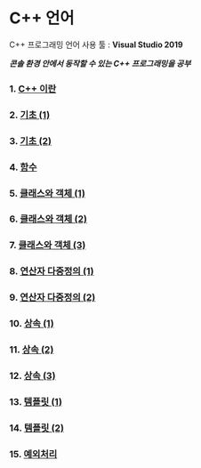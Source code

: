 # C++ 언어

C++ 프로그래밍 언어 사용 툴 : **Visual Studio 2019**

***콘솔 환경 안에서 동작할 수 있는 C++ 프로그래밍을 공부***

### 1. [C++ 이란](https://github.com/dlalstj0213/CppStart/tree/master/_00_about_cpp)
### 2. [기초 (1)](https://github.com/dlalstj0213/CppStart/tree/master/_01_basic_1)
### 3. [기초 (2)](https://github.com/dlalstj0213/CppStart/tree/master/_02_basic_2)
### 4. [함수](https://github.com/dlalstj0213/CppStart/tree/master/_03_function)
### 5. [클래스와 객체 (1)](https://github.com/dlalstj0213/CppStart/tree/master/_04_class_object_1)
### 6. [클래스와 객체 (2)](https://github.com/dlalstj0213/CppStart/tree/master/_04_class_object_2)
### 7. [클래스와 객체 (3)](https://github.com/dlalstj0213/CppStart/tree/master/_04_class_object_3)
### 8. [연산자 다중정의 (1)](https://github.com/dlalstj0213/CppStart/tree/master/study_07)
### 9. [연산자 다중정의 (2)](https://github.com/dlalstj0213/CppStart/tree/master/study_08)
### 10. [상속 (1)](https://github.com/dlalstj0213/CppStart/tree/master/study_09)
### 11. [상속 (2)](https://github.com/dlalstj0213/CppStart/tree/master/study_10)
### 12. [상속 (3)](https://github.com/dlalstj0213/CppStart/tree/master/study_11)
### 13. [템플릿 (1)](https://github.com/dlalstj0213/CppStart/tree/master/study_12)
### 14. [템플릿 (2)](https://github.com/dlalstj0213/CppStart/tree/master/study_13)
### 15. [예외처리](https://github.com/dlalstj0213/CppStart/tree/master/study_14)